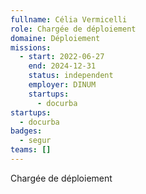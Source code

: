 ```yaml
---
fullname: Célia Vermicelli
role: Chargée de déploiement
domaine: Déploiement
missions:
  - start: 2022-06-27
    end: 2024-12-31
    status: independent
    employer: DINUM
    startups:
      - docurba
startups:
  - docurba
badges:
  - segur
teams: []
---
```

Chargée de déploiement